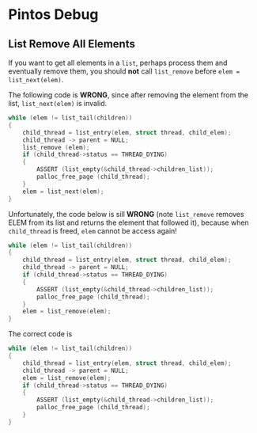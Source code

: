 # Pintos Debug

## List Remove All Elements

If you want to get all elements in a `list`, perhaps process them and eventually remove them, you should **not** call `list_remove` before `elem = list_next(elem)`. 

The following code is **WRONG**, since after removing the element from the list, `list_next(elem)` is invalid.

```c
while (elem != list_tail(children))
{
    child_thread = list_entry(elem, struct thread, child_elem);
    child_thread -> parent = NULL;
    list_remove (elem);
    if (child_thread->status == THREAD_DYING)
    {
        ASSERT (list_empty(&child_thread->children_list));
        palloc_free_page (child_thread);
    }
    elem = list_next(elem);
}
```

Unfortunately, the code below is sill **WRONG** (note `list_remove` removes ELEM from its list and returns the element that followed it), because when `child_thread` is freed, `elem` cannot be access again!

```c
while (elem != list_tail(children))
{
    child_thread = list_entry(elem, struct thread, child_elem);
    child_thread -> parent = NULL;
    if (child_thread->status == THREAD_DYING)
    {
        ASSERT (list_empty(&child_thread->children_list));
        palloc_free_page (child_thread);
    }
    elem = list_remove(elem);
}
```

The correct code is

```c
while (elem != list_tail(children))
{
    child_thread = list_entry(elem, struct thread, child_elem);
    child_thread -> parent = NULL;
    elem = list_remove(elem);
    if (child_thread->status == THREAD_DYING)
    {
        ASSERT (list_empty(&child_thread->children_list));
        palloc_free_page (child_thread);
    }
}
```

